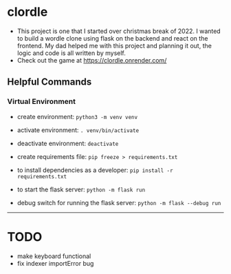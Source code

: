 # clordle

* This project is one that I started over christmas break of 2022. I wanted to build a wordle clone using flask on the backend and react on the frontend. My dad helped me with this project and planning it out, the logic and code is all written by myself.
* Check out the game at https://clordle.onrender.com/


## Helpful Commands

### Virtual Environment

* create environment: `python3 -m venv venv`

* activate environment: `. venv/bin/activate`

* deactivate environment: `deactivate`

* create requirements file: `pip freeze > requirements.txt`

* to install dependencies as a developer: `pip install -r requirements.txt`

* to start the flask server: `python -m flask run`

* debug switch for running the flask server: `python -m flask --debug run`

---

# TODO
* make keyboard functional
* fix indexer importError bug
